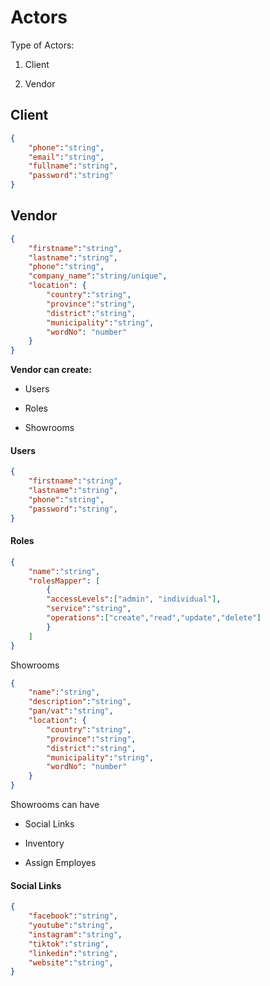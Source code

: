# Actors

Type of Actors:

1. Client

2. Vendor

## Client

```json
{
    "phone":"string",
    "email":"string",
    "fullname":"string",
    "password":"string"
}
```

## Vendor

```json
{
    "firstname":"string",
    "lastname":"string",
    "phone":"string",
    "company_name":"string/unique",
    "location": {
        "country":"string",
        "province":"string",
        "district":"string",
        "municipality":"string",
        "wordNo": "number"
    }
}
```

**Vendor can create:**

- Users

- Roles

- Showrooms

#### 

#### Users

```json
{
    "firstname":"string",
    "lastname":"string",
    "phone":"string",
    "password":"string",
}
```

#### Roles

```json
{
    "name":"string",
    "rolesMapper": [
        {
        "accessLevels":["admin", "individual"],
        "service":"string",
        "operations":["create","read","update","delete"]
        }
    ]
}
```

Showrooms

```json
{
    "name":"string",
    "description":"string",
    "pan/vat":"string",
    "location": {
        "country":"string",
        "province":"string",
        "district":"string",
        "municipality":"string",
        "wordNo": "number"
    }
}
```

Showrooms can have

- Social Links

- Inventory

- Assign Employes



#### Social Links

```json
{
    "facebook":"string",
    "youtube":"string",
    "instagram":"string",
    "tiktok":"string",
    "linkedin":"string",
    "website":"string",
}
```



